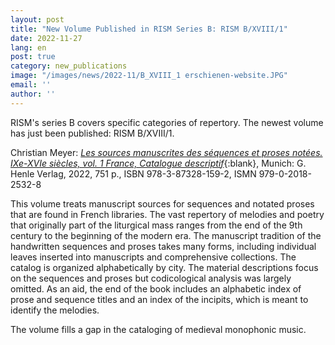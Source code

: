 ```yaml
---
layout: post
title: "New Volume Published in RISM Series B: RISM B/XVIII/1"
date: 2022-11-27
lang: en
post: true
category: new_publications
image: "/images/news/2022-11/B_XVIII_1 erschienen-website.JPG"
email: ''
author: ''
---
```


RISM's series B covers specific categories of repertory. The newest volume has just been published: RISM B/XVIII/1.  

Christian Meyer: [_Les sources manuscrites des séquences et proses notées. IXe-XVIe siècles, vol. 1 France, Catalogue descriptif_](https://www.henle.de/de/detail/?Titel=_2532){:blank},
Munich: G. Henle Verlag, 2022, 751 p., ISBN 978-3-87328-159-2, ISMN 979-0-2018-2532-8  

This volume treats manuscript sources for sequences and notated proses that are found in French libraries. The vast repertory of melodies and poetry that originally part of the liturgical mass ranges from the end of the 9th century to the beginning of the modern era. The manuscript tradition of the handwritten sequences and proses takes many forms, including individual leaves inserted into manuscripts and comprehensive collections. The catalog is organized alphabetically by city. The material descriptions focus on the sequences and proses but codicological analysis was largely omitted. As an aid, the end of the book includes an alphabetic index of prose and sequence titles and an index of the incipits, which is meant to identify the melodies.  

The volume fills a gap in the cataloging of medieval monophonic music.
